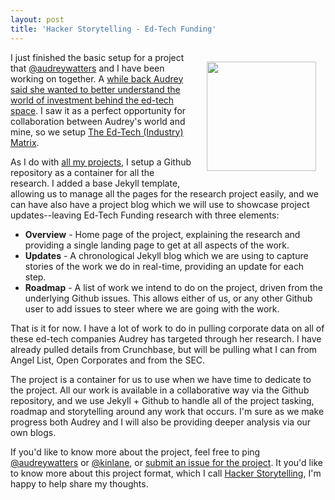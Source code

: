 ```yaml
---
layout: post
title: 'Hacker Storytelling - Ed-Tech Funding'
---
```

<p><a href="http://matrix.hackeducation.com/"><img style="padding: 15px;" src="http://kinlane-productions.s3.amazonaws.com/api-evangelist-site/blog/hack-education-square.jpg" alt="" width="175" align="right" /></a></p>
<p>I just finished the basic setup for a project that <a href="https://twitter.com/audreywatters">@audreywatters</a> and I have been working on together. A <a href="http://apievangelist.com/2013/03/16/using-the-crunchbase-api/">while back Audrey said she wanted to better understand the world of investment behind the ed-tech space</a>. I saw it as a perfect opportunity for collaboration between Audrey's world and mine, so we setup&nbsp;<a href="http://matrix.hackeducation.com/">The Ed-Tech (Industry) Matrix</a>.</p>
<p>As I do with <a href="http://kinlane.com/projects/">all my projects</a>, I setup a Github repository as a container for all the research. I added a base Jekyll template, allowing us to manage all the pages for the research project easily, and we can have also have a project blog which we will use to showcase project updates--leaving Ed-Tech Funding research with three elements:</p>
<ul class="mainlist">
<li><strong>Overview</strong> - Home page of the project, explaining the research and providing a single landing page to get at all aspects of the work.</li>
<li><strong>Updates</strong> - A chronological Jekyll blog which we are using to capture stories of the work we do in real-time, providing an update for each step.</li>
<li><strong>Roadmap</strong> - A list of work we intend to do on the project, driven from the underlying Github issues. This allows either of us, or any other Github user to add issues to steer where we are going with the work.</li>
</ul>
<p>That is it for now. I have a lot of work to do in pulling corporate data on all of these ed-tech companies Audrey has targeted through her research. I have already pulled details from Crunchbase, but will be pulling what I can from Angel List, Open Corporates and from the SEC.</p>
<p>The project is a container for us to use when we have time to dedicate to the project. All our work is available in a collaborative way via the Github repository, and we use Jekyll + Github to handle all of the project tasking, roadmap and storytelling around any work that occurs. I'm sure as we make progress both Audrey and I will also be providing deeper analysis via our own blogs.</p>
<p>If you'd like to know more about the project, feel free to ping <a href="https://twitter.com/audreywatters">@audreywatters</a> or <a href="https://twitter.com/kinlane">@kinlane</a>, or <a href="https://github.com/HackEducation/Ed-Tech-Matrix/issues/new">submit an issue for the project</a>. It you'd like to know more about this project format, which I call <a title="Hacker Storytelling" href="http://hackerstorytelling.com">Hacker Storytelling</a>, I'm happy to help share my thoughts.</p>